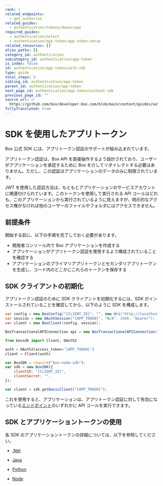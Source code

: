 ```yaml
---
rank: 1
related_endpoints:
  - get_authorize
related_guides:
  - authentication/tokens/downscope
required_guides:
  - authentication/select
  - authentication/app-token/app-token-setup
related_resources: []
alias_paths: []
category_id: authentication
subcategory_id: authentication/app-token
is_index: false
id: authentication/app-token/with-sdk
type: guide
total_steps: 5
sibling_id: authentication/app-token
parent_id: authentication/app-token
next_page_id: authentication/app-token/without-sdk
previous_page_id: ""
source_url: >-
  https://github.com/box/developer.box.com/blob/main/content/guides/authentication/app-token/with-sdk.md
fullyTranslated: true
---
```


# SDK を使用したアプリトークン

Box 公式 SDK には、アプリトークン認証のサポートが組み込まれています。

アプリトークン認証は、Box API を直接操作するよう設計されており、ユーザーがアプリケーションを承認するために Box を介してリダイレクトする必要はありません。ただし、この認証はアプリケーションのデータのみに制限されています。

<Message notice>

JWT を使用した認証方法は、もともとアプリケーションのサービスアカウントに関連付けられています。このトークンを使用して実行される API コールはどれも、このアプリケーションから実行されているように見えますが、明示的なアクセス権がなければ他のユーザーのファイルやフォルダにはアクセスできません。

</Message>

## 前提条件

開始する前に、以下の手順を完了しておく必要があります。

- 開発者コンソール内で Box アプリケーションを作成する
- アプリケーションがアプリトークン認証を使用するよう構成されていることを確認する
- アプリケーションのプライマリアプリトークンとセカンダリアプリトークンを生成し、コード内のどこかにこれらのトークンを保存する

## SDK クライアントの初期化

アプリトークン認証のために SDK クライアントを初期化するには、SDK がインストールされていることを確認してから、以下のように SDK を構成します。

<Tabs>

<Tab title=".Net">

```csharp
var config = new BoxConfig("[CLIENT_ID]", "", new Uri("http://localhost"));
var session = new OAuthSession("[APP_TOKEN]", "N/A", 3600, "bearer");
var client = new BoxClient(config, session);

```

</Tab>

<Tab title="Java">

```java
BoxTransactionalAPIConnection api = new BoxTransactionalAPIConnection("[APP_TOKEN]");

```

</Tab>

<Tab title="Python">

```python
from boxsdk import Client, OAuth2

auth = OAuth2(access_token='[APP_TOKEN]')
client = Client(auth)

```

</Tab>

<Tab title="Node">

```js
var BoxSDK = require("box-node-sdk");
var sdk = new BoxSDK({
	clientID: "[CLIENT_ID]",
	clientSecret: "",
});

var client = sdk.getBasicClient("[APP_TOKEN]");
```

</Tab>

</Tabs>

これを使用すると、アプリケーションは、アプリトークン認証に対して有効になっている[エンドポイント](g://authentication/app-token/endpoints)のいずれかに API コールを実行できます。

## SDK とアプリケーショントークンの使用

各 SDK のアプリケーショントークンの詳細については、以下を参照してください。

- [.Net][.Net]

- [Java][Java]

- [Python][Python]

- [Node][Node]

[.Net]: https://github.com/box/box-windows-sdk-v2/blob/main/docs/authentication.md#box-view-authentication-with-app-tokens
[Java]: https://github.com/box/box-java-sdk/blob/main/doc/authentication.md#box-view-authentication-with-app-token
[Python]: https://github.com/box/box-python-sdk/blob/main/docs/usage/authentication.md#box-view-authentication-with-app-tokens
[Node]: https://github.com/box/box-node-sdk/blob/main/docs/authentication.md#box-view-authentication-with-app-tokens
